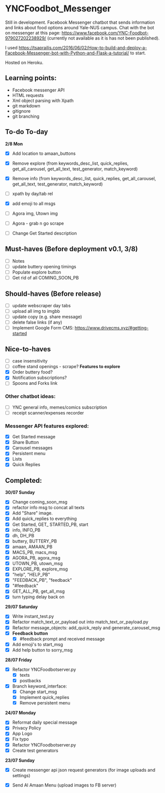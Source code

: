 # YNCFoodbot_Messenger
Still in development.
Facebook Messenger chatbot that sends information and links about food options around Yale-NUS campus. 
Chat with the bot on messenger at this page: https://www.facebook.com/YNC-Foodbot-979027202238929/ (currently not available as it is has not been published). 

I used https://tsaprailis.com/2016/06/02/How-to-build-and-deploy-a-Facebook-Messenger-bot-with-Python-and-Flask-a-tutorial/ to start. 

Hosted on Heroku. 

## Learning points:

- Facebook messenger API
- HTML requests
- Xml object parsing with Xpath
- git markdown
- gitignore
- git branching

## To-do To-day
**2/8 Mon**
- [X] Add location to amaan_buttons
- [X] Remove explore (from keywords_desc_list, quick_replies, get_all_carousel, get_all_text, test_generator, match_keyword)
- [X] Remove info (from keywords_desc_list, quick_replies, get_all_carousel, get_all_text, test_generator, match_keyword)
- [ ] xpath by day/tab rel

- [X] add emoji to all msgs
- [ ] Agora img, Utown img
- [ ] Agora - grab n go scrape
- [ ] Change Get Started description

## Must-haves (Before deployment v0.1, 3/8)
- [ ] Notes
- [ ] update buttery opening timings
- [ ] Populate explore button
- [ ] Get rid of all COMING_SOON_PB

## Should-haves (Before release)
- [ ] update webscraper day tabs
- [ ] upload all img to imgbb
- [ ] update copy (e.g. share message)
- [ ] delete false links (if any)
- [ ] Implement Google Form CMS: https://www.drivecms.xyz/#getting-started

## Nice-to-haves
- [ ] case insensitivity
- [ ] coffee stand openings - scrape?
**Features to explore**
- [X] Order buttery food?
- [X] Notification subscriptions?
- [ ] Spoons and Forks link

### Other chatbot ideas:
- [ ] YNC general info, memes/comics subscription
- [ ] receipt scanner/expenses recorder

### Messenger API features explored:
- [X] Get Started message
- [X] Share Button
- [X] Carousel messages
- [X] Persistent menu
- [X] Lists
- [X] Quick Replies

## Completed:

**30/07 Sunday**
- [X] Change coming_soon_msg
- [X] refactor info msg to concat all texts
- [X] Add "Share" image.
- [X] Add quick_replies to everything
- [X] Get Started, GET_ STARTED_PB, start
- [X] info, INFO_PB
- [X] dh, DH_PB
- [X] buttery, BUTTERY_PB
- [X] amaan, AMAAN_PB
- [X] MACS_PB, macs_msg
- [X] AGORA_PB, agora_msg
- [X] UTOWN_PB, utown_msg
- [X] EXPLORE_PB, explore_msg
- [X] "help", "HELP_PB"
- [X] "FEEDBACK_PB", "feedback"
- [X] "#feedback"
- [X] GET_ALL_PB, get_all_msg
- [X] turn typing delay back on

**29/07 Saturday**
- [X] Write instant_test.py
- [X] Refactor match_text_or_payload out into match_text_or_payload.py
- [X] Refactor message_objects: add_quick_reply and generate_carousel_msg
- [X] **Feedback button**
    - [X] #feedback prompt and received message
- [X] Add emoji's to start_msg
- [X] Add help button to sorry_msg

**28/07 Friday**
- [X] Refactor YNCFoodbotserver.py
    - [X] texts
    - [X] postbacks
- [X] Branch keyword_interface:
    - [X] Change start_msg
    - [X] Implement quick_replies
    - [X] Remove persistent menu

**24/07 Monday**
- [X] Reformat daily special message
- [X] Privacy Policy
- [X] App Logo
- [X] Fix typo
- [X] Refactor YNCFoodbotserver.py
- [X] Create test generators

**23/07 Sunday**
- [X] Create messenger api json request generators (for image uploads and settings)
- [X] Send Al Amaan Menu (upload images to FB server)

